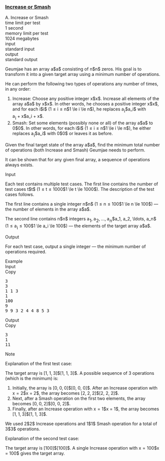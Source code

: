 <h3><a href="https://codeforces.com/contest/2152/problem/A" target="_blank" rel="noopener noreferrer">Increase or Smash</a></h3>

<div class="header"><div class="title">A. Increase or Smash</div><div class="time-limit"><div class="property-title">time limit per test</div>1 second</div><div class="memory-limit"><div class="property-title">memory limit per test</div>1024 megabytes</div><div class="input-file input-standard"><div class="property-title">input</div>standard input</div><div class="output-file output-standard"><div class="property-title">output</div>standard output</div></div><div><p>Geumjae has an array <span class="MathJax_Preview" style="color: inherit;"><span class="MJXp-math" id="MJXp-Span-1"><span class="MJXp-mi MJXp-italic" id="MJXp-Span-2">a</span></span></span>$a$ consisting of <span class="MathJax_Preview" style="color: inherit;"><span class="MJXp-math" id="MJXp-Span-3"><span class="MJXp-mi MJXp-italic" id="MJXp-Span-4">n</span></span></span>$n$ zeros. His goal is to transform it into a given target array using a minimum number of operations.</p><p>He can perform the following two types of operations any number of times, in any order:</p><ol> <li> <span class="tex-font-style-bf">Increase</span>: Choose any positive integer <span class="MathJax_Preview" style="color: inherit;"><span class="MJXp-math" id="MJXp-Span-5"><span class="MJXp-mi MJXp-italic" id="MJXp-Span-6">x</span></span></span>$x$. Increase <span class="tex-font-style-it">all</span> elements of the array <span class="MathJax_Preview" style="color: inherit;"><span class="MJXp-math" id="MJXp-Span-7"><span class="MJXp-mi MJXp-italic" id="MJXp-Span-8">a</span></span></span>$a$ by <span class="MathJax_Preview" style="color: inherit;"><span class="MJXp-math" id="MJXp-Span-9"><span class="MJXp-mi MJXp-italic" id="MJXp-Span-10">x</span></span></span>$x$. In other words, he chooses a positive integer <span class="MathJax_Preview" style="color: inherit;"><span class="MJXp-math" id="MJXp-Span-11"><span class="MJXp-mi MJXp-italic" id="MJXp-Span-12">x</span></span></span>$x$, and for each <span class="MathJax_Preview" style="color: inherit;"><span class="MJXp-math" id="MJXp-Span-13"><span class="MJXp-mi MJXp-italic" id="MJXp-Span-14">i</span></span></span>$i$ (<span class="MathJax_Preview" style="color: inherit;"><span class="MJXp-math" id="MJXp-Span-15"><span class="MJXp-mn" id="MJXp-Span-16">1</span><span class="MJXp-mo" id="MJXp-Span-17" style="margin-left: 0.333em; margin-right: 0.333em;">≤</span><span class="MJXp-mi MJXp-italic" id="MJXp-Span-18">i</span><span class="MJXp-mo" id="MJXp-Span-19" style="margin-left: 0.333em; margin-right: 0.333em;">≤</span><span class="MJXp-mi MJXp-italic" id="MJXp-Span-20">n</span></span></span>$1 \le i \le n$), he replaces <span class="MathJax_Preview" style="color: inherit;"><span class="MJXp-math" id="MJXp-Span-21"><span class="MJXp-msubsup" id="MJXp-Span-22"><span class="MJXp-mi MJXp-italic" id="MJXp-Span-23" style="margin-right: 0.05em;">a</span><span class="MJXp-mi MJXp-italic MJXp-script" id="MJXp-Span-24" style="vertical-align: -0.4em;">i</span></span></span></span>$a_i$ with <span class="MathJax_Preview" style="color: inherit;"><span class="MJXp-math" id="MJXp-Span-25"><span class="MJXp-msubsup" id="MJXp-Span-26"><span class="MJXp-mi MJXp-italic" id="MJXp-Span-27" style="margin-right: 0.05em;">a</span><span class="MJXp-mi MJXp-italic MJXp-script" id="MJXp-Span-28" style="vertical-align: -0.4em;">i</span></span><span class="MJXp-mo" id="MJXp-Span-29" style="margin-left: 0.267em; margin-right: 0.267em;">+</span><span class="MJXp-mi MJXp-italic" id="MJXp-Span-30">x</span></span></span>$a_i + x$. </li><li> <span class="tex-font-style-bf">Smash</span>: Set <span class="tex-font-style-it">some</span> elements (possibly none or all) of the array <span class="MathJax_Preview" style="color: inherit;"><span class="MJXp-math" id="MJXp-Span-31"><span class="MJXp-mi MJXp-italic" id="MJXp-Span-32">a</span></span></span>$a$ to <span class="MathJax_Preview" style="color: inherit;"><span class="MJXp-math" id="MJXp-Span-33"><span class="MJXp-mn" id="MJXp-Span-34">0</span></span></span>$0$. In other words, for each <span class="MathJax_Preview" style="color: inherit;"><span class="MJXp-math" id="MJXp-Span-35"><span class="MJXp-mi MJXp-italic" id="MJXp-Span-36">i</span></span></span>$i$ (<span class="MathJax_Preview" style="color: inherit;"><span class="MJXp-math" id="MJXp-Span-37"><span class="MJXp-mn" id="MJXp-Span-38">1</span><span class="MJXp-mo" id="MJXp-Span-39" style="margin-left: 0.333em; margin-right: 0.333em;">≤</span><span class="MJXp-mi MJXp-italic" id="MJXp-Span-40">i</span><span class="MJXp-mo" id="MJXp-Span-41" style="margin-left: 0.333em; margin-right: 0.333em;">≤</span><span class="MJXp-mi MJXp-italic" id="MJXp-Span-42">n</span></span></span>$1 \le i \le n$), he either replaces <span class="MathJax_Preview" style="color: inherit;"><span class="MJXp-math" id="MJXp-Span-43"><span class="MJXp-msubsup" id="MJXp-Span-44"><span class="MJXp-mi MJXp-italic" id="MJXp-Span-45" style="margin-right: 0.05em;">a</span><span class="MJXp-mi MJXp-italic MJXp-script" id="MJXp-Span-46" style="vertical-align: -0.4em;">i</span></span></span></span>$a_i$ with <span class="MathJax_Preview" style="color: inherit;"><span class="MJXp-math" id="MJXp-Span-47"><span class="MJXp-mn" id="MJXp-Span-48">0</span></span></span>$0$ or leaves it as before. </li></ol><p>Given the final target state of the array <span class="MathJax_Preview" style="color: inherit;"><span class="MJXp-math" id="MJXp-Span-49"><span class="MJXp-mi MJXp-italic" id="MJXp-Span-50">a</span></span></span>$a$, find the minimum total number of operations (both <span class="tex-font-style-bf">Increase</span> and <span class="tex-font-style-bf">Smash</span>) Geumjae needs to perform.</p><p>It can be shown that for any given final array, a sequence of operations always exists.</p></div><div class="input-specification"><div class="section-title">Input</div><p>Each test contains multiple test cases. The first line contains the number of test cases <span class="MathJax_Preview" style="color: inherit;"><span class="MJXp-math" id="MJXp-Span-51"><span class="MJXp-mi MJXp-italic" id="MJXp-Span-52">t</span></span></span>$t$ (<span class="MathJax_Preview" style="color: inherit;"><span class="MJXp-math" id="MJXp-Span-53"><span class="MJXp-mn" id="MJXp-Span-54">1</span><span class="MJXp-mo" id="MJXp-Span-55" style="margin-left: 0.333em; margin-right: 0.333em;">≤</span><span class="MJXp-mi MJXp-italic" id="MJXp-Span-56">t</span><span class="MJXp-mo" id="MJXp-Span-57" style="margin-left: 0.333em; margin-right: 0.333em;">≤</span><span class="MJXp-mn" id="MJXp-Span-58">1000</span></span></span>$1 \le t \le 1000$). The description of the test cases follows. </p><p>The first line contains a single integer <span class="MathJax_Preview" style="color: inherit;"><span class="MJXp-math" id="MJXp-Span-59"><span class="MJXp-mi MJXp-italic" id="MJXp-Span-60">n</span></span></span>$n$ (<span class="MathJax_Preview" style="color: inherit;"><span class="MJXp-math" id="MJXp-Span-61"><span class="MJXp-mn" id="MJXp-Span-62">1</span><span class="MJXp-mo" id="MJXp-Span-63" style="margin-left: 0.333em; margin-right: 0.333em;">≤</span><span class="MJXp-mi MJXp-italic" id="MJXp-Span-64">n</span><span class="MJXp-mo" id="MJXp-Span-65" style="margin-left: 0.333em; margin-right: 0.333em;">≤</span><span class="MJXp-mn" id="MJXp-Span-66">100</span></span></span>$1 \le n \le 100$) — the number of elements in the array <span class="MathJax_Preview" style="color: inherit;"><span class="MJXp-math" id="MJXp-Span-67"><span class="MJXp-mi MJXp-italic" id="MJXp-Span-68">a</span></span></span>$a$.</p><p>The second line contains <span class="MathJax_Preview" style="color: inherit;"><span class="MJXp-math" id="MJXp-Span-69"><span class="MJXp-mi MJXp-italic" id="MJXp-Span-70">n</span></span></span>$n$ integers <span class="MathJax_Preview" style="color: inherit;"><span class="MJXp-math" id="MJXp-Span-71"><span class="MJXp-msubsup" id="MJXp-Span-72"><span class="MJXp-mi MJXp-italic" id="MJXp-Span-73" style="margin-right: 0.05em;">a</span><span class="MJXp-mn MJXp-script" id="MJXp-Span-74" style="vertical-align: -0.4em;">1</span></span><span class="MJXp-mo" id="MJXp-Span-75" style="margin-left: 0em; margin-right: 0.222em;">,</span><span class="MJXp-msubsup" id="MJXp-Span-76"><span class="MJXp-mi MJXp-italic" id="MJXp-Span-77" style="margin-right: 0.05em;">a</span><span class="MJXp-mn MJXp-script" id="MJXp-Span-78" style="vertical-align: -0.4em;">2</span></span><span class="MJXp-mo" id="MJXp-Span-79" style="margin-left: 0em; margin-right: 0.222em;">,</span><span class="MJXp-mo" id="MJXp-Span-80" style="margin-left: 0em; margin-right: 0em;">…</span><span class="MJXp-mo" id="MJXp-Span-81" style="margin-left: 0em; margin-right: 0.222em;">,</span><span class="MJXp-msubsup" id="MJXp-Span-82"><span class="MJXp-mi MJXp-italic" id="MJXp-Span-83" style="margin-right: 0.05em;">a</span><span class="MJXp-mi MJXp-italic MJXp-script" id="MJXp-Span-84" style="vertical-align: -0.4em;">n</span></span></span></span>$a_1, a_2, \ldots, a_n$ (<span class="MathJax_Preview" style="color: inherit;"><span class="MJXp-math" id="MJXp-Span-85"><span class="MJXp-mn" id="MJXp-Span-86">1</span><span class="MJXp-mo" id="MJXp-Span-87" style="margin-left: 0.333em; margin-right: 0.333em;">≤</span><span class="MJXp-msubsup" id="MJXp-Span-88"><span class="MJXp-mi MJXp-italic" id="MJXp-Span-89" style="margin-right: 0.05em;">a</span><span class="MJXp-mi MJXp-italic MJXp-script" id="MJXp-Span-90" style="vertical-align: -0.4em;">i</span></span><span class="MJXp-mo" id="MJXp-Span-91" style="margin-left: 0.333em; margin-right: 0.333em;">≤</span><span class="MJXp-mn" id="MJXp-Span-92">100</span></span></span>$1 \le a_i \le 100$) — the elements of the target array <span class="MathJax_Preview" style="color: inherit;"><span class="MJXp-math" id="MJXp-Span-93"><span class="MJXp-mi MJXp-italic" id="MJXp-Span-94">a</span></span></span>$a$.</p></div><div class="output-specification"><div class="section-title">Output</div><p>For each test case, output a single integer — the minimum number of operations required.</p></div><div class="sample-tests"><div class="section-title">Example</div><div class="sample-test"><div class="input"><div class="title">Input<div title="Copy" data-clipboard-target="#id0047739524372250197" id="id008456909026653858" class="input-output-copier">Copy</div></div><pre id="id0047739524372250197"><div class="test-example-line test-example-line-even test-example-line-0">3</div><div class="test-example-line test-example-line-odd test-example-line-1">3</div><div class="test-example-line test-example-line-odd test-example-line-1">1 1 3</div><div class="test-example-line test-example-line-even test-example-line-2">1</div><div class="test-example-line test-example-line-even test-example-line-2">100</div><div class="test-example-line test-example-line-odd test-example-line-3">9</div><div class="test-example-line test-example-line-odd test-example-line-3">9 9 3 2 4 4 8 5 3</div></pre></div><div class="output"><div class="title">Output<div title="Copy" data-clipboard-target="#id00392989728052338" id="id007226139326097546" class="input-output-copier">Copy</div></div><pre id="id00392989728052338"><div class="test-example-line test-example-line-odd test-example-line-1">3</div><div class="test-example-line test-example-line-even test-example-line-2">1</div><div class="test-example-line test-example-line-odd test-example-line-3">11</div></pre></div></div></div><div class="note"><div class="section-title">Note</div><p><span class="tex-font-style-bf">Explanation of the first test case:</span></p><p>The target array is <span class="MathJax_Preview" style="color: inherit;"><span class="MJXp-math" id="MJXp-Span-95"><span class="MJXp-mo" id="MJXp-Span-96" style="margin-left: 0em; margin-right: 0em;">[</span><span class="MJXp-mn" id="MJXp-Span-97">1</span><span class="MJXp-mo" id="MJXp-Span-98" style="margin-left: 0em; margin-right: 0.222em;">,</span><span class="MJXp-mn" id="MJXp-Span-99">1</span><span class="MJXp-mo" id="MJXp-Span-100" style="margin-left: 0em; margin-right: 0.222em;">,</span><span class="MJXp-mn" id="MJXp-Span-101">3</span><span class="MJXp-mo" id="MJXp-Span-102" style="margin-left: 0em; margin-right: 0em;">]</span></span></span>$[1, 1, 3]$. A possible sequence of 3 operations (which is the minimum) is:</p><ol> <li> Initially, the array is <span class="MathJax_Preview" style="color: inherit;"><span class="MJXp-math" id="MJXp-Span-103"><span class="MJXp-mo" id="MJXp-Span-104" style="margin-left: 0em; margin-right: 0em;">[</span><span class="MJXp-mn" id="MJXp-Span-105">0</span><span class="MJXp-mo" id="MJXp-Span-106" style="margin-left: 0em; margin-right: 0.222em;">,</span><span class="MJXp-mn" id="MJXp-Span-107">0</span><span class="MJXp-mo" id="MJXp-Span-108" style="margin-left: 0em; margin-right: 0.222em;">,</span><span class="MJXp-mn" id="MJXp-Span-109">0</span><span class="MJXp-mo" id="MJXp-Span-110" style="margin-left: 0em; margin-right: 0em;">]</span></span></span>$[0, 0, 0]$. After an <span class="tex-font-style-bf">Increase</span> operation with <span class="MathJax_Preview" style="color: inherit;"><span class="MJXp-math" id="MJXp-Span-111"><span class="MJXp-mi MJXp-italic" id="MJXp-Span-112">x</span><span class="MJXp-mo" id="MJXp-Span-113" style="margin-left: 0.333em; margin-right: 0.333em;">=</span><span class="MJXp-mn" id="MJXp-Span-114">2</span></span></span>$x = 2$, the array becomes <span class="MathJax_Preview" style="color: inherit;"><span class="MJXp-math" id="MJXp-Span-115"><span class="MJXp-mo" id="MJXp-Span-116" style="margin-left: 0em; margin-right: 0em;">[</span><span class="MJXp-mn" id="MJXp-Span-117">2</span><span class="MJXp-mo" id="MJXp-Span-118" style="margin-left: 0em; margin-right: 0.222em;">,</span><span class="MJXp-mn" id="MJXp-Span-119">2</span><span class="MJXp-mo" id="MJXp-Span-120" style="margin-left: 0em; margin-right: 0.222em;">,</span><span class="MJXp-mn" id="MJXp-Span-121">2</span><span class="MJXp-mo" id="MJXp-Span-122" style="margin-left: 0em; margin-right: 0em;">]</span></span></span>$[2, 2, 2]$. </li><li> Next, after a <span class="tex-font-style-bf">Smash</span> operation on the first two elements, the array becomes <span class="MathJax_Preview" style="color: inherit;"><span class="MJXp-math" id="MJXp-Span-123"><span class="MJXp-mo" id="MJXp-Span-124" style="margin-left: 0em; margin-right: 0em;">[</span><span class="MJXp-mn" id="MJXp-Span-125">0</span><span class="MJXp-mo" id="MJXp-Span-126" style="margin-left: 0em; margin-right: 0.222em;">,</span><span class="MJXp-mn" id="MJXp-Span-127">0</span><span class="MJXp-mo" id="MJXp-Span-128" style="margin-left: 0em; margin-right: 0.222em;">,</span><span class="MJXp-mn" id="MJXp-Span-129">2</span><span class="MJXp-mo" id="MJXp-Span-130" style="margin-left: 0em; margin-right: 0em;">]</span></span></span>$[0, 0, 2]$. </li><li> Finally, after an <span class="tex-font-style-bf">Increase</span> operation with <span class="MathJax_Preview" style="color: inherit;"><span class="MJXp-math" id="MJXp-Span-131"><span class="MJXp-mi MJXp-italic" id="MJXp-Span-132">x</span><span class="MJXp-mo" id="MJXp-Span-133" style="margin-left: 0.333em; margin-right: 0.333em;">=</span><span class="MJXp-mn" id="MJXp-Span-134">1</span></span></span>$x = 1$, the array becomes <span class="MathJax_Preview" style="color: inherit;"><span class="MJXp-math" id="MJXp-Span-135"><span class="MJXp-mo" id="MJXp-Span-136" style="margin-left: 0em; margin-right: 0em;">[</span><span class="MJXp-mn" id="MJXp-Span-137">1</span><span class="MJXp-mo" id="MJXp-Span-138" style="margin-left: 0em; margin-right: 0.222em;">,</span><span class="MJXp-mn" id="MJXp-Span-139">1</span><span class="MJXp-mo" id="MJXp-Span-140" style="margin-left: 0em; margin-right: 0.222em;">,</span><span class="MJXp-mn" id="MJXp-Span-141">3</span><span class="MJXp-mo" id="MJXp-Span-142" style="margin-left: 0em; margin-right: 0em;">]</span></span></span>$[1, 1, 3]$. </li></ol><p>We used <span class="MathJax_Preview" style="color: inherit;"><span class="MJXp-math" id="MJXp-Span-143"><span class="MJXp-mn" id="MJXp-Span-144">2</span></span></span>$2$ <span class="tex-font-style-bf">Increase</span> operations and <span class="MathJax_Preview" style="color: inherit;"><span class="MJXp-math" id="MJXp-Span-145"><span class="MJXp-mn" id="MJXp-Span-146">1</span></span></span>$1$ <span class="tex-font-style-bf">Smash</span> operation for a total of <span class="MathJax_Preview" style="color: inherit;"><span class="MJXp-math" id="MJXp-Span-147"><span class="MJXp-mn" id="MJXp-Span-148">3</span></span></span>$3$ operations.</p><p><span class="tex-font-style-bf">Explanation of the second test case:</span></p><p>The target array is <span class="MathJax_Preview" style="color: inherit;"><span class="MJXp-math" id="MJXp-Span-149"><span class="MJXp-mo" id="MJXp-Span-150" style="margin-left: 0em; margin-right: 0em;">[</span><span class="MJXp-mn" id="MJXp-Span-151">100</span><span class="MJXp-mo" id="MJXp-Span-152" style="margin-left: 0em; margin-right: 0em;">]</span></span></span>$[100]$. A single <span class="tex-font-style-bf">Increase</span> operation with <span class="MathJax_Preview" style="color: inherit;"><span class="MJXp-math" id="MJXp-Span-153"><span class="MJXp-mi MJXp-italic" id="MJXp-Span-154">x</span><span class="MJXp-mo" id="MJXp-Span-155" style="margin-left: 0.333em; margin-right: 0.333em;">=</span><span class="MJXp-mn" id="MJXp-Span-156">100</span></span></span>$x = 100$ gives the target array.</p></div>